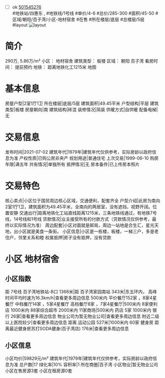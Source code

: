 - [ ] ok [501545276](https://bj.5i5j.com/ershoufang/501545276.html)  
 #地铁站/四惠东 ,  #地铁线/1号线
#单价/4-6 #总价/285-300 #面积/45-50   #区域/朝阳/百子湾/小区-地材宿舍 #在售 #所在楼层/底层 #总楼层/5层 #layout 
![layout](http://image2a.5i5j.com/bdir/layout/9d016d8eee6d400594eb9d248713e6a4.jpg_P5.jpg) 
# 简介 
 290万,  5.86万/m² 
小区： 地材宿舍
建筑类型： 板楼
区域： 朝阳 百子湾
看房时间： 提前预约
地铁： 距离地铁化工1215米 地图
# 基本信息 
 房屋户型|2室1厅1卫
所在楼层|底层/5层
建筑面积|49.45平米
户型结构|平层
建筑类型|板楼
房屋朝向|南
建筑结构|砖混
装修情况|简装
供暖方式|自供暖
配备电梯|无
# 交易信息 
 发布时间|2021-07-02
建筑年代|1979年|建筑年代仅供参考，实际房龄以政府信息为准
产权性质|已购公房非央产
规划用途|普通住宅
上次交易|1999-06-10
购房年限|满五年
共有情况|单独所有
抵押情况|无
房本备件|已上传房本照片
# 交易特色 
 核心卖点|小区位于国贸周边核心区域，交通便利，配套齐全
户型介绍|此房为南向2室1厅1卫，建筑面积为49.45平米，全南向的两居室，没有遮挡，视野开阔。位置安静
交通出行|距离地铁化工站直线距离1215米，三条地铁线通过，有地铁7号线，14号线和1号线
贷款情况|业主接受所有的付款方式（贷款情况仅供参考，最终以实际情况为准）
周边配套|小区对面就是邮局，周边一站地是合生汇，星光天地，出小区就是美食一条街。
小区信息|小区是一栋楼，板楼，一梯三户，多是老住户，邻里关系和睦
权属抵押|房子没有抵押，没有贷款
# 小区 地材宿舍
## 小区指数 
 距 7号线 百子湾地铁站-B口 1368米|距 百子湾家园南站 343米|东五环内， 高峰时间平均时速为16.3km/h|查看更多周边信息
500米内 平价餐厅152家 ，8家4星餐厅
中档餐厅14家 ，5家4星餐厅
高档餐厅8家 ，7家4星餐厅|500米内 8家便利店
1000米内 88家综合超市
2000米内 11家商场|500米内 药店 5家
1000米内 银行 26家|查看更多周边信息
物业公司为暂无物业公司|查看更多周边信息
附近二级以上医院较少|查看更多周边信息
距离 运动公园 527米|1000米内 60家 健身房
距离最近健身房苏打SODA健身(百子湾店) 176米|查看更多周边信息
## 小区信息 
 小区均价|59829元/m²
建筑年代|1979年|建筑年代仅供参考，实际房龄以政府信息为准
总户数|17
绿化率|10%
容积率|1
所在商圈|百子湾
小区物业|暂无物业公司
小区在售房源3套
小区在租房源0套
